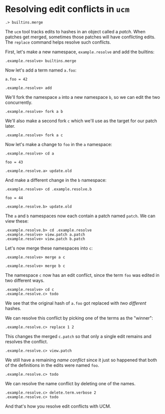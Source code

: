 # Resolving edit conflicts in `ucm`

```ucm:hide
.> builtins.merge
```

The `ucm` tool tracks edits to hashes in an object called a _patch_. When patches get merged, sometimes those patches will have conflicting edits. The `replace` command helps resolve such conflicts.

First, let's make a new namespace, `example.resolve` and add the builtins:

```ucm:hide
.example.resolve> builtins.merge
```

Now let's add a term named `a.foo`:

```unison
a.foo = 42
```

```ucm
.example.resolve> add
```

We'll fork the namespace `a` into a new namespace `b`, so we can edit the two concurrently.

```ucm
.example.resolve> fork a b
```

We'll also make a second fork `c` which we'll use as the target for our patch later.

```ucm
.example.resolve> fork a c
```

Now let's make a change to `foo` in the `a` namespace:

```ucm
.example.resolve> cd a
```

```unison
foo = 43
```

```ucm
.example.resolve.a> update.old
```

And make a different change in the `b` namespace:

```ucm
.example.resolve> cd .example.resolve.b
```

```unison
foo = 44
```

```ucm
.example.resolve.b> update.old
```

The `a` and `b` namespaces now each contain a patch named `patch`. We can view these:

```ucm
.example.resolve.b> cd .example.resolve
.example.resolve> view.patch a.patch
.example.resolve> view.patch b.patch
```

Let's now merge these namespaces into `c`:

```ucm
.example.resolve> merge a c
```
```ucm:error
.example.resolve> merge b c
```

The namespace `c` now has an edit conflict, since the term `foo` was edited in two different ways.

```ucm:error
.example.resolve> cd c
.example.resolve.c> todo
```

We see that the original hash of `a.foo` got replaced with _two different_ hashes.

We can resolve this conflict by picking one of the terms as the "winner":

```ucm
.example.resolve.c> replace 1 2
```

This changes the merged `c.patch` so that only a single edit remains and resolves the conflict.

```ucm
.example.resolve.c> view.patch
```

We still have a remaining _name conflict_ since it just so happened that both of the definitions in the edits were named `foo`.

```ucm:error
.example.resolve.c> todo
```

We can resolve the name conflict by deleting one of the names.

```ucm
.example.resolve.c> delete.term.verbose 2
.example.resolve.c> todo
```

And that's how you resolve edit conflicts with UCM.
